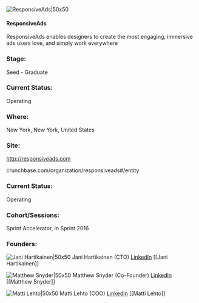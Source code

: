 

![ResponsiveAds|50x50](https://apimg.techstars.com/connect/images/image_files/56def50834b2747ba0000013/original/RAD_Logo.png)

#### ResponsiveAds
ResponsiveAds enables designers to create the most engaging, immersive ads users love, and simply work everywhere

### Stage: 
Seed - Graduate 

### Current Status: 
Operating

### Where:
New York, New York, United States

### Site:
http://responsiveads.com



crunchbase.com/organization/responsiveads#/entity

### Current Status: 
Operating

### Cohort/Sessions: 
Sprint Accelerator, in Sprint 2016

### Founders: 

![Jani Hartikainen|50x50](https://apimg.techstars.com/connect/images/image_files/56d63e9634b274db5c000001/original/1409610469jh_sitepoint-96x96.jpg) Jani Hartikainen (CTO) [LinkedIn](https://linkedin.com/in/janihartikainen) [[Jani Hartikainen]]

![Matthew Snyder|50x50](https://apimg.techstars.com/connect/images/image_files/56d0768434b274c11b000010/original/Matthew_Snyder.JPG) Matthew Snyder (Co-Founder) [LinkedIn](https://linkedin.com/in/matthewsnyder3) [[Matthew Snyder]]

![Matti Lehto|50x50](https://apimg.techstars.com/connect/images/image_files/56df04ecbbe36feb7d000008/original/matti_copy.png) Matti Lehto (COO) [LinkedIn](https://linkedin.com/in/matti-lehto-594b1612) [[Matti Lehto]]



